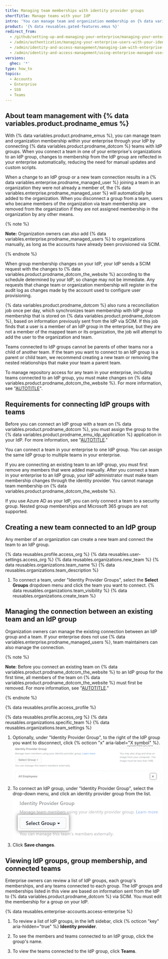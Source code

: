 ```yaml
---
title: Managing team memberships with identity provider groups
shortTitle: Manage teams with your IdP
intro: 'You can manage team and organization membership on {% data variables.product.product_name %} through your identity provider (IdP) by connecting IdP groups with teams within your {% data variables.enterprise.prodname_emu_enterprise %}.'
product: '{% data reusables.gated-features.emus %}'
redirect_from:
  - /github/setting-up-and-managing-your-enterprise/managing-your-enterprise-users-with-your-identity-provider/managing-team-memberships-with-identity-provider-groups
  - /admin/authentication/managing-your-enterprise-users-with-your-identity-provider/managing-team-memberships-with-identity-provider-groups
  - /admin/identity-and-access-management/managing-iam-with-enterprise-managed-users/managing-team-memberships-with-identity-provider-groups
  - /admin/identity-and-access-management/using-enterprise-managed-users-and-saml-for-iam/managing-team-memberships-with-identity-provider-groups
versions:
  ghec: '*'
type: how_to
topics:
  - Accounts
  - Enterprise
  - SSO
  - Teams
---
```


## About team management with {% data variables.product.prodname_emus %}

With {% data variables.product.prodname_emus %}, you can manage team and organization membership within your enterprise through your IdP by connecting {% data variables.product.prodname_dotcom %} teams with IdP groups. When you connect a team in one of your enterprise's organizations to an IdP group, changes to membership from the IdP group are reflected in your enterprise automatically, reducing the need for manual updates and custom scripts.

When a change to an IdP group or a new team connection results in a {% data variables.enterprise.prodname_managed_user %} joining a team in an organization they were not already a member of, the {% data variables.enterprise.prodname_managed_user %} will automatically be added to the organization. When you disconnect a group from a team, users who became members of the organization via team membership are removed from the organization if they are not assigned membership in the organization by any other means.

{% note %}

**Note:** Organization owners can also add {% data variables.enterprise.prodname_managed_users %} to organizations manually, as long as the accounts have already been provisioned via SCIM.

{% endnote %}

When group membership changes on your IdP, your IdP sends a SCIM request with the changes to {% data variables.product.prodname_dotcom_the_website %} according to the schedule determined by your IdP, so change may not be immediate. Any requests that change team or organization membership will register in the audit log as changes made by the account used to configure user provisioning.

{% data variables.product.prodname_dotcom %} also runs a reconciliation job once per day, which synchronizes team membership with IdP group membership that is stored on {% data variables.product.prodname_dotcom %}, based on information previously sent from the IdP via SCIM. If this job finds that a user is a member of an IdP group in the enterprise, but they are not a member of the mapped team or its organization, the job will attempt to add the user to the organization and team.

Teams connected to IdP groups cannot be parents of other teams nor a child of another team. If the team you want to connect to an IdP group is a parent or child team, we recommend creating a new team or removing the nested relationships that make your team a parent team.

To manage repository access for any team in your enterprise, including teams connected to an IdP group, you must make changes on {% data variables.product.prodname_dotcom_the_website %}. For more information, see "[AUTOTITLE](/organizations/managing-user-access-to-your-organizations-repositories/managing-team-access-to-an-organization-repository)".

## Requirements for connecting IdP groups with teams

Before you can connect an IdP group with a team on {% data variables.product.prodname_dotcom %}, you must assign the group to the {% data variables.product.prodname_emu_idp_application %} application in your IdP. For more information, see "[AUTOTITLE](/admin/identity-and-access-management/using-enterprise-managed-users-for-iam/configuring-scim-provisioning-for-enterprise-managed-users)."

You can connect a team in your enterprise to one IdP group. You can assign the same IdP group to multiple teams in your enterprise.

If you are connecting an existing team to an IdP group, you must first remove any members that were added manually. After you connect a team in your enterprise to an IdP group, your IdP administrator must make team membership changes through the identity provider. You cannot manage team membership on {% data variables.product.prodname_dotcom_the_website %}.

If you use Azure AD as your IdP, you can only connect a team to a security group. Nested group memberships and Microsoft 365 groups are not supported.

## Creating a new team connected to an IdP group

Any member of an organization can create a new team and connect the team to an IdP group.

{% data reusables.profile.access_org %}
{% data reusables.user-settings.access_org %}
{% data reusables.organizations.new_team %}
{% data reusables.organizations.team_name %}
{% data reusables.organizations.team_description %}
1. To connect a team, under "Identity Provider Groups", select the **Select Groups** dropdown menu and click the team you want to connect.
{% data reusables.organizations.team_visibility %}
{% data reusables.organizations.create_team %}

## Managing the connection between an existing team and an IdP group

Organization owners can manage the existing connection between an IdP group and a team. If your enterprise does not use {% data variables.enterprise.prodname_managed_users %}, team maintainers can also manage the connection.

{% note %}

**Note**: Before you connect an existing team on {% data variables.product.prodname_dotcom_the_website %} to an IdP group for the first time, all members of the team on {% data variables.product.prodname_dotcom_the_website %} must first be removed. For more information, see "[AUTOTITLE](/organizations/organizing-members-into-teams/removing-organization-members-from-a-team)."

{% endnote %}

{% data reusables.profile.access_profile %}

{% data reusables.profile.access_org %}
{% data reusables.organizations.specific_team %}
{% data reusables.organizations.team_settings %}
1. Optionally, under "Identity Provider Group", to the right of the IdP group you want to disconnect, click {% octicon "x" aria-label="X symbol" %}.
    ![Unselect a connected IdP group from the GitHub team.](/assets/images/enterprise/github-ae/teams/unselect-idp-group.png)
1. To connect an IdP group, under "Identity Provider Group", select the drop-down menu, and click an identity provider group from the list.
    ![Drop-down menu to choose identity provider group.](/assets/images/enterprise/github-ae/teams/choose-an-idp-group.png)
1. Click **Save changes**.

## Viewing IdP groups, group membership, and connected teams

Enterprise owners can review a list of IdP groups, each group's memberships, and any teams connected to each group. The IdP groups and memberships listed in this view are based on information sent from the IdP to {% data variables.product.prodname_dotcom %} via SCIM. You must edit the membership for a group on your IdP.

{% data reusables.enterprise-accounts.access-enterprise %}
1. To review a list of IdP groups, in the left sidebar, click {% octicon "key" aria-hidden="true" %} **Identity provider**.

1. To see the members and teams connected to an IdP group, click the group's name.

1. To view the teams connected to the IdP group, click **Teams**.
